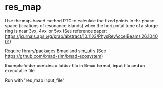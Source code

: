 # res_map
Use the map-based method PTC to calculate the fixed points in the phase space (locations of resonance islands) when the horizontal tune of a storge ring is near 3vx, 4vx, or 5vx 
(See reference paper: https://journals.aps.org/prab/abstract/10.1103/PhysRevAccelBeams.26.104001)

Require library/packages Bmad and sim_utils (See https://github.com/bmad-sim/bmad-ecosystem) 

Example folder contains a lattice file in Bmad format, input file and an executable file

Run with "res_map input_file"
